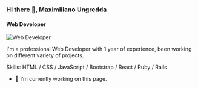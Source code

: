 ### Hi there 👋, Maximiliano Ungredda
#### Web Developer
![Web Developer](https://arturssmirnovs.github.io/github-profile-readme-generator/images/banner.png)

I'm a professional Web Developer with 1 year of experience, been working on different variety of projects.

Skills: HTML / CSS / JavaScript / Bootstrap / React / Ruby / Rails

- 🔭 I’m currently working on this page. 





